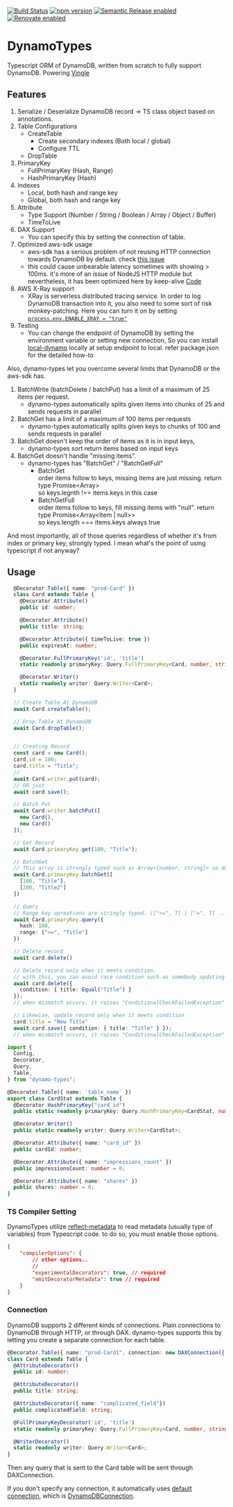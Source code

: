 [![Build Status](https://github.com/balmbees/dynamo-types/workflows/workflow/badge.svg)](https://github.com/balmbees/dynamo-types/actions)
[![npm version](https://badge.fury.io/js/dynamo-types.svg)](https://badge.fury.io/js/dynamo-types)
[![Semantic Release enabled](https://img.shields.io/badge/%20%20%F0%9F%93%A6%F0%9F%9A%80-semantic--release-e10079.svg)](https://github.com/semantic-release/semantic-release)
[![Renovate enabled](https://img.shields.io/badge/renovate-enabled-brightgreen.svg)](https://renovatebot.com/)


# DynamoTypes

Typescript ORM of DynamoDB, written from scratch to fully support DynamoDB. Powering [Vingle](https://www.vingle.net)

## Features
1. Serialize / Deserialize DynamoDB record -> TS class object based on annotations.
2. Table Configurations
   - CreateTable
     - Create secondary indexes (Both local / global)
     - Configure TTL
   - DropTable
3. PrimaryKey
   - FullPrimaryKey (Hash, Range)
   - HashPrimaryKey (Hash)
4. Indexes
   - Local, both hash and range key
   - Global, both hash and range key
5. Attribute
   - Type Support (Number / String / Boolean / Array / Object / Buffer)
   - TimeToLive
6. DAX Support
   - You can specify this by setting the connection of table. 
7. Optimized aws-sdk usage
   - aws-sdk has a serious problem of not reusing HTTP connection towards DynamoDB by default. check [this issue](https://github.com/aws/aws-sdk-js/issues/900)
   - this could cause unbearable latency sometimes with showing > 100ms. it's more of an issue of NodeJS HTTP module but nevertheless, it has been optimized here by keep-alive [Code](https://github.com/balmbees/dynamo-types/blob/master/src/connections/dynamodb_connection.ts#L37)
8. AWS X-Ray support
   - XRay is serverless distributed tracing service. In order to log DynamoDB transaction into it, you also need to some sort of risk monkey-patching. Here you can turn it on by setting [`process.env.ENABLE_XRAY = "true"`](https://github.com/balmbees/dynamo-types/blob/e0391c1c171638d06f9262446d8cbcb14a573cc8/src/config.ts#L9)
9. Testing
   - You can change the endpoint of DynamoDB by setting the environment variable or setting new connection, So you can install [local-dynamo](https://www.npmjs.com/package/local-dynamo) locally at setup endpoint to local. refer package.json for the detailed how-to

Also, dynamo-types let you overcome several limits that DynamoDB or the aws-sdk has.

1. BatchWrite (batchDelete / batchPut) has a limit of a maximum of 25 items per request.
   - dynamo-types automatically splits given items into chunks of 25 and sends requests in parallel
2. BatchGet has a limit of a maximum of 100 items per requests
   - dynamo-types automatically splits given keys to chunks of 100 and sends requests in parallel
3. BatchGet doesn't keep the order of items as it is in input keys,
   - dynamo-types sort return items based on input keys
4. BatchGet doesn't handle "missing items".
   - dynamo-types has "BatchGet" / "BatchGetFull" 
     - BatchGet  
        order items follow to keys, missing items are just missing. return type Promise<Array<Item>>  
        so keys.legnth !== items.keys in this case  
     - BatchGetFull   
        order items follow to keys, fill missing items with "null". return type Promise<Array<Item | null>>  
        so keys.length === items.keys always true  

And most importantly, all of those queries regardless of whether it's from index or primary key, strongly typed. I mean what's the point of using typescript if not anyway?

## Usage
```typescript
  @Decorator.Table({ name: "prod-Card" })
  class Card extends Table {
    @Decorator.Attribute()
    public id: number;

    @Decorator.Attribute()
    public title: string;

    @Decorator.Attribute({ timeToLive: true })
    public expiresAt: number;

    @Decorator.FullPrimaryKey('id', 'title')
    static readonly primaryKey: Query.FullPrimaryKey<Card, number, string>;

    @Decorator.Writer()
    static readonly writer: Query.Writer<Card>;
  }

  // Create Table At DynamoDB
  await Card.createTable();

  // Drop Table At DynamoDB
  await Card.dropTable();


  // Creating Record
  const card = new Card();
  card.id = 100;
  card.title = "Title";
  //
  await Card.writer.put(card);
  // OR just
  await card.save();

  // Batch Put
  await Card.writer.batchPut([
    new Card(),
    new Card()
  ]);

  // Get Record
  await Card.primaryKey.get(100, "Title");

  // BatchGet
  // This array is strongly typed such as Array<[number, string]> so don't worry.
  await Card.primaryKey.batchGet([
    [100, "Title"],
    [200, "Title2"]
  ])

  // Query
  // Range key opreations are stringly typed. ([">=", T] | ["=", T] ...)
  await Card.primaryKey.query({
    hash: 100,
    range: [">=", "Title"]
  })

  // Delete record
  await card.delete()

  // Delete record only when it meets condition.
  // with this, you can avoid race condition such as somebody updating the record while you're trying to delete it
  await card.delete({
    condition: { title: Equal("Title") }
  });
  // when mismatch occurs, it raises "ConditionalCheckFailedException" error.

  // Likewise, update record only when it meets condition
  card.title = "New Title"
  await card.save({ condition: { title: "Title" } });
  // when mismatch occurs, it raises "ConditionalCheckFailedException" error.
```


```typescript
import {
  Config,
  Decorator,
  Query,
  Table,
} from "dynamo-types";

@Decorator.Table({ name: `table_name` })
export class CardStat extends Table {
  @Decorator.HashPrimaryKey("card_id")
  public static readonly primaryKey: Query.HashPrimaryKey<CardStat, number>;

  @Decorator.Writer()
  public static readonly writer: Query.Writer<CardStat>;

  @Decorator.Attribute({ name: "card_id" })
  public cardId: number;

  @Decorator.Attribute({ name: "impressions_count" })
  public impressionsCount: number = 0;

  @Decorator.Attribute({ name: "shares" })
  public shares: number = 0;
}
```

### TS Compiler Setting
DynamoTypes utilize [reflect-metadata](https://github.com/rbuckton/reflect-metadata) to read metadata (usually type of variables) from Typescript code. to do so, you must enable those options.

```json
{
    "compilerOptions": {
        // other options..
        //
        "experimentalDecorators": true, // required
        "emitDecoratorMetadata": true // required
    }
}
```

### Connection
DynamoDB supports 2 different kinds of connections. Plain connections to DynamoDB through HTTP, or through DAX.
dynamo-types supports this by letting you create a separate connection for each table.

```typescript
@Decorator.Table({ name: "prod-Card1", connection: new DAXConnection({ endpoints: ["dax-domain:8892"] }) })
class Card extends Table {
  @AttributeDecorator()
  public id: number;

  @AttributeDecorator()
  public title: string;

  @AttributeDecorator({ name: "complicated_field"})
  public complicatedField: string;

  @FullPrimaryKeyDecorator('id', 'title')
  static readonly primaryKey: Query.FullPrimaryKey<Card, number, string>;

  @WriterDecorator()
  static readonly writer: Query.Writer<Card>;
}
```

Then any query that is sent to the Card table will be sent through DAXConnection.

If you don't specify any connection, it automatically uses [default connection](https://github.com/balmbees/dynamo-types/blob/e0391c1c171638d06f9262446d8cbcb14a573cc8/src/config.ts#L5), which is [DynamoDBConnection](https://github.com/balmbees/dynamo-types/blob/e0391c1c171638d06f9262446d8cbcb14a573cc8/src/connections/dynamodb_connection.ts).
